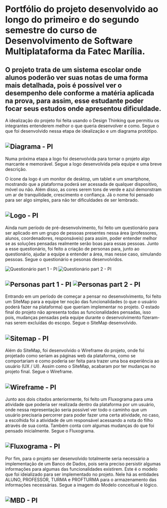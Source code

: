 # Portfólio do projeto desenvolvido ao longo do primeiro e do segundo semestre do curso de Desenvolvimento de Software Multiplataforma da Fatec Marília.

## O projeto trata de um sistema escolar onde alunos poderão ver suas notas de uma forma mais detalhada, pois é possível ver o desempenho dele conforme a matéria aplicada na prova, para assim, esse estudante poder focar seus estudos onde apresentou dificuldade.

A idealização do projeto foi feita usando o Design Thinking que permitiu os integrantes entenderem melhor o que queria desenvolver e como. Segue o que foi desenvolvido nessa etapa de idealização e um diagrama protótipo.

## ![Diagrama - PI](https://github.com/Generico-PI-DSM/main/assets/127160695/9cddacfa-1be7-49cc-9198-58fe2ddef361)


Numa próxima etapa a logo foi desenvolvida para tornar o projeto algo marcante e memorável. Segue a logo desenvolvida pela equipe e uma breve descrição.

O ícone da logo é um monitor de desktop, um tablet e um smartphone, mostrando que a plataforma poderá ser acessada de qualquer dispositivo, móvel ou não. Além disso, as cores serem tons de verde e azul demonstram um ar de tranquilidade, crescimento e confiança. Já o nome foi pensado para ser algo simples, para não ter dificuldades de ser lembrado.

## ![Logo - PI](https://github.com/Generico-PI-DSM/main/assets/127160695/ef380942-38e0-4806-89b8-8c1908df735a)


Ainda num período de pré-desenvolvimento, foi feito um questionário para ser aplicado em um grupo de pessoas presentes nessa área (professores, alunos, coordenadores, responsáveis) para assim, poder entender melhor se as soluções pensadas realmente serão boas para essas pessoas. Junto a esse questionário, foi feito a criação de personas para, junto ao questionário, ajudar a equipe a entender a área, mas nesse caso, simulando pessoas. Segue o questionário e pesonas desenvolvidos.

![Questionário part 1 - PI](https://github.com/Generico-PI-DSM/main/assets/127160695/8b8e0e0a-8db5-4a53-b841-b6874e1cc11d) ![Questionário part 2 - PI](https://github.com/Generico-PI-DSM/main/assets/127160695/3d2e5226-8e04-49e5-888d-cabeb57b67ee)
## ![Personas part 1 - PI](https://github.com/Generico-PI-DSM/main/assets/127160695/d81153d7-f7ae-41b6-9872-e425443da860) ![Personas part 2 - PI](https://github.com/Generico-PI-DSM/main/assets/127160695/bf7c3430-1043-4c70-8685-38c8d8b9af0b)


Entrando em um período de começar a pensar no desenvolvimento, foi feito um SiteMap para a equipe ter noção das funcionalidades (o que o usuário poderá fazer na plataforma) que queriam implementar no projeto. O estado final do projeto não apresenta todas as funcionalidades pensadas, isso pois, mudanças pensadas pela equipe durante o desenvolvimento fizeram-nas serem excluídas do escopo. Segue o SiteMap desenvolvido.

## ![Sitemap - PI](https://github.com/Generico-PI-DSM/main/assets/127160695/43422fc3-795c-4720-b911-2aa79320039e)


Além do SiteMap, foi desenvolvido o Wireframe do projeto, onde foi projetado como seriam as páginas web da plataforma, como se comportariam e como poderia ser feita para trazer uma boa experiência ao usuário (UX / UI). Assim como o SiteMap, acabaram por ter mudanças no projeto final. Segue o Wireframe.

## ![Wireframe - PI](https://github.com/Generico-PI-DSM/main/assets/127160695/5522379b-4392-4a29-aa09-40b616feda7b)


Junto aos dois citados anteriormente, foi feito um Fluxograma para uma atividade que poderia ser realizada dentro da plataforma por um usuário, onde nessa representação seria possível ver todo o caminho que um usuário precisaria percorrer para poder fazer uma certa atividade, no caso, a escolhida foi a atividade de um responsável acessando a nota do filho através de sua conta. Também conta com algumas mudanças do que foi pensado inicialmente. Segue o Fluxograma.

## ![Fluxograma - PI](https://github.com/Generico-PI-DSM/main/assets/127160695/e762892e-3e07-4227-a9c6-51cadc6eca64)


Por fim, para o projeto ser desenvolvido totalmente seria necessário a implementação de um Banco de Dados, pois seria preciso persistir algumas informações para algumas das funcionalidades existirem. Este é o modelo que foi ideializado para ser implementado no projeto. Nele há as entidades ALUNO, PROFESSOR, TURMA e PROFTURMA para o armazenamento das informações necessárias. Segue a imagem do Modelo conceitual e lógico.

## ![MBD - PI](https://github.com/Generico-PI-DSM/main/assets/127160695/ab787636-ac3f-4561-a8b0-e0c9e95cd6b2)
